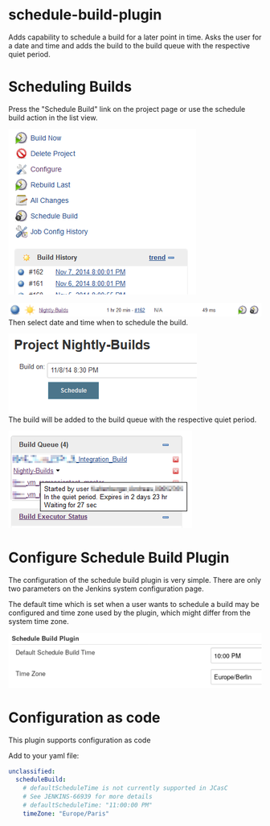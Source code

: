# schedule-build-plugin

Adds capability to schedule a build for a later point in time. Asks the
user for a date and time and adds the build to the build queue with the
respective quiet period.

# Scheduling Builds

Press the "Schedule Build" link on the project page or use the schedule
build action in the list view.

![](docs/images/Schedule_Project_Page.png)

![](docs/images/Schedule_Action.png)  
Then select date and time when to schedule the build.

![](docs/images/Schedule_Page.png)  
The build will be added to the build queue with the respective quiet
period.

![](docs/images/Schedule_Build_Queue.png)

# Configure Schedule Build Plugin

The configuration of the schedule build plugin is very simple. There are
only two parameters on the Jenkins system configuration page.

The default time which is set when a user wants to schedule a build may
be configured and time zone used by the plugin, which might differ from
the system time zone.

![](docs/images/Schedule_Timezone.png)

# Configuration as code

This plugin supports configuration as code

Add to your yaml file:
```yaml
unclassified:
  scheduleBuild:
    # defaultScheduleTime is not currently supported in JCasC
    # See JENKINS-66939 for more details
    # defaultScheduleTime: "11:00:00 PM"
    timeZone: "Europe/Paris"
```
